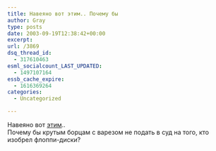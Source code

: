 ```yaml
---
title: Навеяно вот этим.. Почему бы
author: Gray
type: posts
date: 2003-09-19T12:38:42+00:00
excerpt:
url: /3869
dsq_thread_id:
  - 317610463
esml_socialcount_LAST_UPDATED:
  - 1497107164
essb_cache_expire:
  - 1616369264
categories:
  - Uncategorized

---
```








Навеяно вот <a href="http://webplanet.ru/news/software/2003/9/19/dvd_copyware.html" target="_blank">этим</a>..  
Почему бы крутым борцам с варезом не подать в суд на того, кто изобрел флоппи-диски?